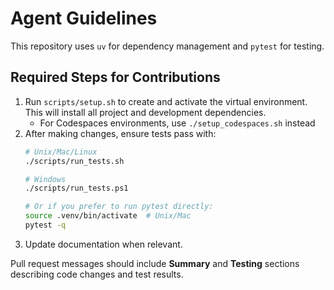 # Agent Guidelines

This repository uses `uv` for dependency management and `pytest` for testing.

## Required Steps for Contributions

1. Run `scripts/setup.sh` to create and activate the virtual environment. This will install all project and development dependencies.
   - For Codespaces environments, use `./setup_codespaces.sh` instead
2. After making changes, ensure tests pass with:
   ```bash
   # Unix/Mac/Linux
   ./scripts/run_tests.sh
   
   # Windows
   ./scripts/run_tests.ps1
   
   # Or if you prefer to run pytest directly:
   source .venv/bin/activate  # Unix/Mac
   pytest -q
   ```
3. Update documentation when relevant.

Pull request messages should include **Summary** and **Testing** sections describing code changes and test results.
